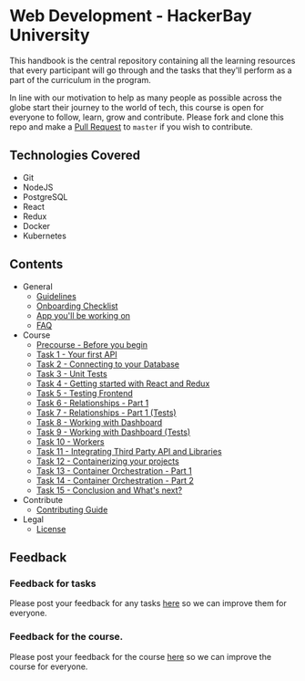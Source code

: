 # Web Development - HackerBay University

This handbook is the central repository containing all the learning resources that every participant will go through and the tasks that they'll perform as a part of the curriculum in the program. 

In line with our motivation to help as many people as possible across the globe start their journey to the world of tech, this course is open for everyone to follow, learn, grow and contribute. Please fork and clone this repo and make a [Pull Request](https://help.github.com/articles/about-pull-requests/) to `master` if you wish to contribute. 

## Technologies Covered

- Git
- NodeJS
- PostgreSQL
- React
- Redux
- Docker
- Kubernetes

## Contents

- General
  - [Guidelines](/guidelines/README.md)
  - [Onboarding Checklist](/checklist/README.md)
  - [App you'll be working on](/app/README.md)
  - [FAQ](/faq/README.md)
- Course
  - [Precourse - Before you begin](/tasks/precourse/README.md)
  - [Task 1 - Your first API](/tasks/task-1/README.md)
  - [Task 2 - Connecting to your Database](/tasks/task-2/README.md)
  - [Task 3 - Unit Tests](/tasks/task-3/README.md)   
  - [Task 4 - Getting started with React and Redux](/tasks/task-4/README.md)
  - [Task 5 - Testing Frontend](/tasks/task-5/README.md)
  - [Task 6 - Relationships - Part 1](/tasks/task-6/README.md)
  - [Task 7 - Relationships - Part 1 (Tests)](/tasks/task-7/README.md)
  - [Task 8 - Working with Dashboard](/tasks/task-8/README.md)
  - [Task 9 - Working with Dashboard (Tests)](/tasks/task-9/README.md)
  - [Task 10 - Workers](/tasks/task-10/README.md)
  - [Task 11 - Integrating Third Party API and Libraries](/tasks/task-11/README.md)
  - [Task 12 - Containerizing your projects](/tasks/task-12/README.md)
  - [Task 13 - Container Orchestration - Part 1](/tasks/task-13/README.md)
  - [Task 14 - Container Orchestration - Part 2](/tasks/task-14/README.md)
  - [Task 15 - Conclusion and What's next?](/tasks/task-15/README.md)
- Contribute
  - [Contributing Guide](/contribute/README.md)
- Legal
  - [License](/LICENSE)

## Feedback

### Feedback for tasks

Please post your feedback for any tasks [here](https://docs.google.com/forms/u/3/d/e/1FAIpQLSdkiXMJrAuaYmZ1aa3U6N6daKXjmdARi1MQahA7bg10MNyjqQ/viewform) so we can improve them for everyone. 

### Feedback for the course.

Please post your feedback for the course [here](https://docs.google.com/forms/u/3/d/e/1FAIpQLSdFSk86fsSIyfehHXN2vWfXq9ed3CcLjKs6B6r2OUCbDflCpQ/viewform) so we can improve the course for everyone.